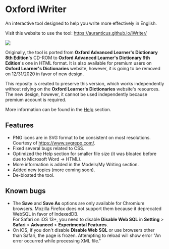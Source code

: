 # Oxford iWriter
An interactive tool designed to help you write more effectively in English.

Visit this website to use the tool: https://auranticus.github.io/iWriter/

![](https://i.imgur.com/Wi3eQVH.png)

Originally, the tool is ported from **Oxford Advanced Learner's Dictionary 8th Edition**'s CD-ROM to **Oxford Advanced Learner's Dictionary 9th Edition**'s one in HTML format. It is also available for premium users on **Oxford Learner's Dictionaries** website, however, it is going to be removed on 12/31/2020 in favor of new design.

This reposity is created to preserve this version, which works independently without relying on the **Oxford Learner's Dictionaries** website's resources. The new design, however, it cannot be used independently because premium account is required.

More information can be found in the [Help](https://auranticus.github.io/iWriter/help.html) section.

## Features
- PNG icons are in SVG format to be consistent on most resolutions. Courtesy of https://www.svgrepo.com/.
- Fixed several bugs related to CSS.
- Optimized the Help section for smaller file size (it was bloated before due to Microsoft Word -> HTML).
- More information is added in the Models/My Writing section.
- Added new topics (more coming soon).
- De-bloated the tool.

## Known bugs
- The **Save** and **Save As** options are only available for Chromium browsers. Mozilla Firefox does not support them because it deprecated WebSQL in favor of IndexedDB.  
For Safari on iOS 13+, you need to disable **Disable Web SQL** in **Setting** > **Safari** > **Advanced** > **Experimental Features**.
- On iOS, if you don't disable **Disable Web SQL** or use browsers other than Safari, the page is frozen. Attempting to reload will show error "An error occurred while processing XML file."
